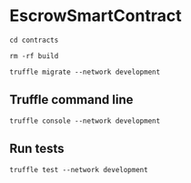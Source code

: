 # EscrowSmartContract

```
cd contracts

rm -rf build

truffle migrate --network development

```

## Truffle command line

```
truffle console --network development
```

## Run tests

```
truffle test --network development
```
